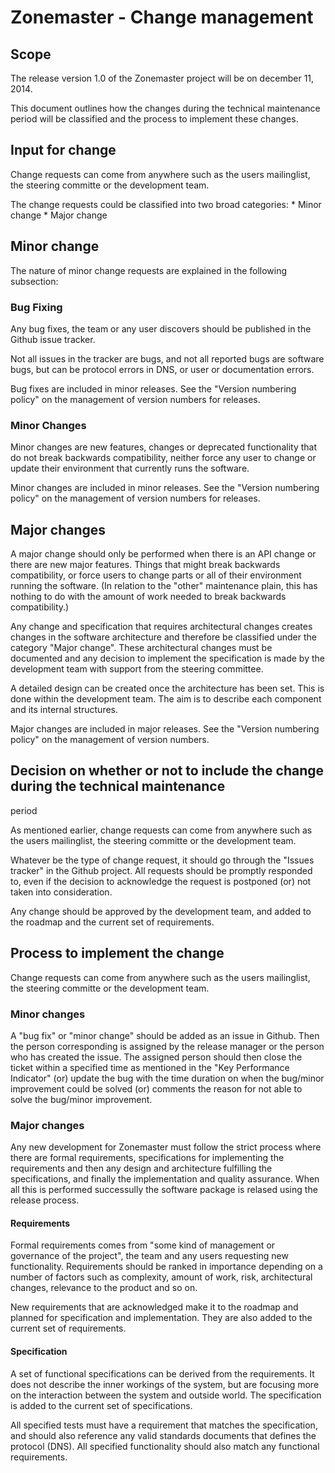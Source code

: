# Zonemaster - Change management

## Scope
The release version 1.0 of the Zonemaster project will be on december 11, 2014. 

This document outlines how the changes during the technical maintenance period
will be classified and the process to implement these changes.

## Input for change 
Change requests can come from anywhere such as the users mailinglist, the 
steering committe or the development team. 

The change requests could be classified into two broad categories:
	* Minor change
	* Major change

## Minor change
The nature of minor change requests are explained in the following subsection: 

###  Bug Fixing
Any bug fixes, the team or any user discovers should be published in the Github
issue tracker.

Not all issues in the tracker are bugs, and not all reported bugs are software
bugs, but can be protocol errors in DNS, or user or documentation errors.

Bug fixes are included in minor releases. See the "Version numbering policy" on
the management of version numbers for releases.

### Minor Changes
Minor changes are new features, changes or deprecated functionality that do not
break backwards compatibility, neither force any user to change or update their
environment that currently runs the software. 

Minor changes are included in minor releases. See the "Version numbering policy"
on the management of version numbers for releases.

## Major changes 
A major change should only be performed when there is an API change or there are
new major features. Things that might break backwards compatibility, or force
users to change parts or all of their environment running the software. (In
relation to the "other" maintenance plain, this has nothing to do with the
amount of work needed to break backwards compatibility.)

Any change and specification that requires architectural changes creates changes
in the software architecture and therefore be classified under the category
"Major change". These architectural changes must be documented and any decision
to implement the specification is made by the development team with support from 
the steering committee.

A detailed design can be created once the architecture has been set. This
is done within the development team. The aim is to describe each component and
its internal structures.

Major changes are included in major releases. See the "Version numbering policy" on 
the management of version numbers.

## Decision on whether  or not to include the change during the technical maintenance
period

As mentioned earlier, change requests can come from anywhere such as the users mailinglist, the steering committe or the development team.

Whatever be the type of change request, it should go through the "Issues
tracker" in the Github project. All requests should be promptly responded to,
even if the decision to acknowledge the request is postponed (or) not taken into
consideration.

Any change should be  approved by the development team, and added to the roadmap and the current set of requirements.


## Process to implement the change
Change requests can come from anywhere such as the users mailinglist, the
steering committe or the development team. 

### Minor changes
A "bug  fix" or "minor change" should be added as an issue in Github. Then the
person corresponding is assigned by the release manager or the person who has
created the issue. The assigned person should then close the  ticket  within a
specified time as mentioned in the "Key Performance Indicator" (or) update the bug
with the time duration on when the bug/minor improvement could be solved (or)
comments the reason for not able to solve the bug/minor improvement.

### Major changes
Any new development for Zonemaster must follow the strict process where there
are formal requirements, specifications for implementing the requirements and
then any design and architecture fulfilling the specifications, and finally the
implementation and quality assurance. When all this is performed successully the
software package is relased using the release process.

#### Requirements
Formal requirements comes from "some kind of management or governance of the
project", the team and any users requesting new functionality. Requirements
should be ranked in importance depending on a number of factors such as
complexity, amount of work, risk, architectural changes, relevance to the
product and so on.

New requirements that are acknowledged make it to the roadmap and planned for
specification and implementation. They are also added to the current set of
requirements.

#### Specification 
A set of functional specifications can be derived from the requirements. It does
not describe the inner workings of the system, but are focusing more on the
interaction between the system and outside world. The specification is added to
the current set of specifications.

All specified tests must have a requirement that matches the specification, and
should also reference any valid standards documents that defines the protocol
(DNS). All specified functionality should also match any functional
requirements.

